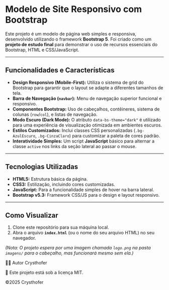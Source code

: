 # Modelo de Site Responsivo com Bootstrap

Este projeto é um modelo de página web simples e responsiva, desenvolvido utilizando o framework **Bootstrap 5**. Foi criado como um **projeto de estudo final** para demonstrar o uso de recursos essenciais do Bootstrap, HTML e CSS/JavaScript.

---

## Funcionalidades e Características

* **Design Responsivo (Mobile-First):** Utiliza o sistema de grid do Bootstrap para garantir que o layout se adapte a diferentes tamanhos de tela.
* **Barra de Navegação (`navbar`):** Menu de navegação superior funcional e responsivo.
* **Componentes Bootstrap:** Uso de cabeçalhos, contêineres, sistema de colunas (`row`/`col`), e listas de navegação.
* **Modo Escuro (Dark Mode):** O atributo `data-bs-theme="dark"` é utilizado para uma experiência de visualização otimizada em ambientes escuros.
* **Estilos Customizados:** Inclui classes CSS personalizadas (`.bg-AzulEscuro`, `.bg-CinzaClaro`) para customizar a paleta de cores padrão.
* **Interatividade Simples:** Um script **JavaScript** básico para alternar a classe `active` nos links da seção lateral ao passar o mouse.

---

## Tecnologias Utilizadas

* **HTML5:** Estrutura básica da página.
* **CSS3:** Estilização, incluindo cores customizadas.
* **JavaScript:** Para a funcionalidade simples de hover na barra lateral.
* **Bootstrap v5.3:** Framework CSS/JS para o design e layout responsivo.

---

## Como Visualizar

1.  Clone este repositório para sua máquina local.
2.  Abra o arquivo **`index.html`** (ou o nome do seu arquivo HTML) no seu navegador.

*(Nota: O projeto espera por uma imagem chamada `logo.png` na pasta `imagens/` para o cabeçalho, mas funcionará mesmo sem ela.)*

🧑‍💻 Autor
Crysthofer

📜
Este projeto está sob a licença MIT.

©2025 Crysthofer